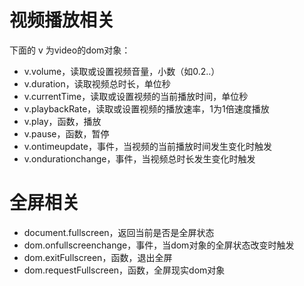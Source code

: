 # 视频播放相关

下面的 v 为video的dom对象：

- v.volume，读取或设置视频音量，小数（如0.2..）
- v.duration，读取视频总时长，单位秒
- v.currentTime，读取或设置视频的当前播放时间，单位秒
- v.playbackRate，读取或设置视频的播放速率，1为1倍速度播放
- v.play，函数，播放
- v.pause，函数，暂停
- v.ontimeupdate，事件，当视频的当前播放时间发生变化时触发
- v.ondurationchange，事件，当视频总时长发生变化时触发

# 全屏相关

- document.fullscreen，返回当前是否是全屏状态
- dom.onfullscreenchange，事件，当dom对象的全屏状态改变时触发
- dom.exitFullscreen，函数，退出全屏
- dom.requestFullscreen，函数，全屏现实dom对象